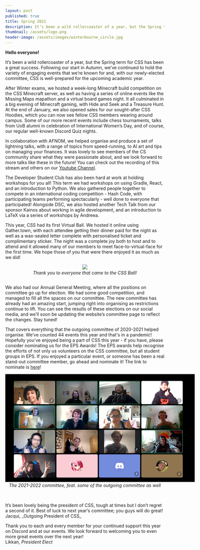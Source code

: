 ```yaml
---
layout: post
published: true
title: Spring 2021
description: It’s been a wild rollercoaster of a year, but the Spring term for CSS has been a great success. 
thumbnail: /assets/logo.png
header-image: /assets/images/winterbourne_circle.jpg
---
```


**Hello everyone!**

It’s been a wild rollercoaster of a year, but the Spring term for CSS has been a great success. Following our start in Autumn, we’ve continued to hold the variety of engaging events that we’re known for and, with our newly-elected committee, CSS is well-prepared for the upcoming academic year. 

After Winter exams, we hosted a week-long Minecraft build competition on the CSS Minecraft server, as well as having a series of online events like the Missing Maps mapathon and a virtual board games night. It all culminated in a big evening of Minecraft gaming, with Hide and Seek and a Treasure Hunt. At the end of January, we also opened sales for our sought-after CSS Hoodies, which you can now see fellow CSS members wearing around campus. Some of our more recent events include chess tournaments, talks from UoB alumni in celebration of International Women’s Day, and of course, our regular well-known Discord Quiz nights.

In collaboration with AFNOM, we helped organise and produce a set of lightning talks, with a range of topics from speed-running, to AI art and tips on managing your finances. It was lovely to see members of the CS community share what they were passionate about, and we look forward to more talks like these in the future! You can check out the recording of this stream and others on our [Youtube Channel](https://cssbham.com/youtube).

The Developer Student Club has also been hard at work at holding workshops for you all! This term we had workshops on using Gradle, React, and an introduction to Python. We also gathered people together to compete in an international coding competition - Hash Code, with participating teams performing spectacularly - well done to everyone that participated! Alongside DSC, we also hosted another Tech Talk from our sponsor Kainos about working in agile development, and an introduction to LaTeX via a series of workshops by Andreea. 

This year, CSS had its first Virtual Ball. We hosted it online using Gather.town, with each attendee getting their dinner paid for the night as well as a wax-sealed letter complete with personalised ticket and complimentary sticker. The night was a complete joy both to host and to attend and it allowed many of our members to meet face-to-virtual-face for the first time. We hope those of you that were there enjoyed it as much as we did!

<div align="center">
<img src="/assets/images/spring_newsletter/CSS_Virtual_Ball_2021.png" style="max-height:40vh;width:auto;max-width:600px;">
<p style="transform:translateY(-15px);"><em>Thank you to everyone that came to the CSS Ball!</em>
</p></div>

We also had our Annual General Meeting, where all the positions on committee go up for election. We had some good competition, and managed to fill all the spaces on our committee. The new committee has already had an amazing start, jumping right into organising as restrictions continue to lift. You can see the results of these elections on our social media, and we’ll soon be updating the website’s committee page to reflect the changes. Stay tuned!

That covers everything that the outgoing committee of 2020-2021 helped organise. We’ve counted 44 events this year and that's in a pandemic! Hopefully you’ve enjoyed being a part of CSS this year - if you have, please consider nominating us for the EPS Awards! The EPS awards help recognise the efforts of not only us volunteers on the CSS committee, but all student groups in EPS. If you enjoyed a particular event, or someone has been a real stand-out committee member, go ahead and nominate it! The link to nominate is [here](https://www.birmingham.ac.uk/university/colleges/eps/eps-community/students/societies-awards/nominate.aspx)!

<div align="center">
<img src="/assets/images/spring_newsletter/committee_2.png" style="max-height:40vh;width:auto;max-width:600px;">
<p style="transform:translateY(-15px);"><em>The 2021-2022 committee, feat. some of the outgoing committee as well</em>
</p></div>

<br>
It’s been lovely being the president of CSS, tough at times but I don’t regret a second of it. Best of luck to next year’s committee; you guys will do great!
<br> 
Jacqui, _Outgoing President of CSS_
<br>

Thank you to each and every member for your continued support this year on Discord and at our events. We look forward to welcoming you to even more great events over the next year!
<br>
Likkan, _President Elect_